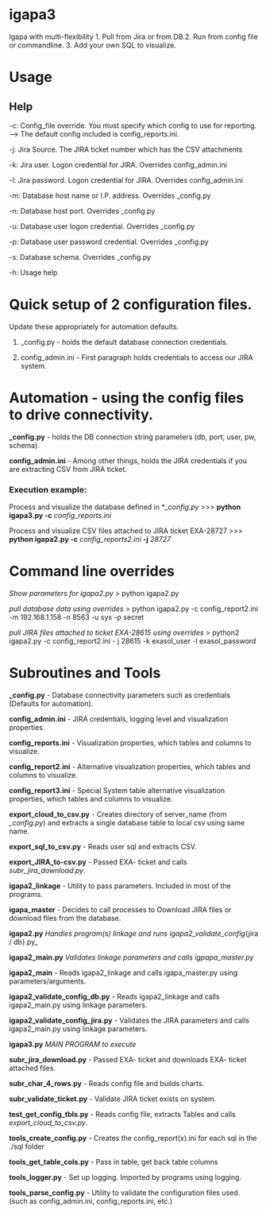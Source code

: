 # igapa3
Igapa with multi-flexibility 1. Pull from Jira or from DB.2. Run from config file or commandline. 3. Add your own SQL to visualize.

# Usage
## Help
-c: Config_file override. You must specify which config to use for reporting.
      --> The default config included is config_reports.ini.
      
-j:   Jira Source. The JIRA ticket number which has the CSV attachments

-k:   Jira user. Logon credential for JIRA. Overrides config_admin.ini

-l:   Jira password. Logon credential for JIRA. Overrides config_admin.ini

-m:   Database host name or I.P. address. Overrides _config.py

-n:   Database host port. Overrides _config.py

-u:   Database user logon credential. Overrides _config.py

-p:   Database user password credential. Overrides _config.py

-s:   Database schema. Overrides _config.py

-h:   Usage help

# Quick setup of 2 configuration files.

Update these appropriately for automation defaults.

1. _config.py - holds the default database connection credentials. 

2. config_admin.ini - First paragraph holds credentials to access our JIRA system.

# Automation - using the config files to drive connectivity.

**_config.py** - holds the DB connection string parameters (db, port, user, pw, schema).

**config_admin.ini** - Among other things, holds the JIRA credentials if you are extracting CSV from JIRA ticket.

### Execution example:
Process and visualize the database defined in **_config.py*        >>> **python igapa3.py -c** _config_reports.ini_

Process and visualize CSV files attached to JIRA ticket EXA-28727  >>> **python igapa2.py  -c** _config_reports2.ini_   **-j** _28727_

# Command line overrides

_Show parameters for igapa2.py_ > python igapa2.py

_pull database data using overrides_ > python igapa2.py -c config_report2.ini -m 192.168.1.158 -n 8563 -u sys -p secret

_pull JIRA files attached to ticket EXA-28615 using overrides_ > python2 igapa2.py -c config_report2.ini - j 28615 -k exasol_user -l exasol_password

# Subroutines and Tools
**_config.py** - Database connectivity parameters such as credentials (Defaults for automation).

**config_admin.ini** - JIRA credentials, logging level and visualization properties.

**config_reports.ini** - Visualization properties, which tables and columns to visualize.

**config_report2.ini** - Alternative visualization properties, which tables and columns to visualize.

**config_report3.ini** - Special System table alternative visualization properties, which tables and columns to visualize.

**export_cloud_to_csv.py** - Creates directory of server_name (from *_config.py*) and extracts a single database table to local csv using same name.

**export_sql_to_csv.py** - Reads user sql and extracts CSV.

**export_JIRA_to-csv.py** - Passed EXA- ticket and calls *subr_jira_download.py*.

**igapa2_linkage** - Utility to pass parameters. Included in most of the programs.

**igapa_master** - Decides to call processes to Oownload JIRA files or download files from the database.

**igapa2.py** _Handles program(s) linkage and runs igapa2_validate_config_{jira / db}.py_

**igapa2_main.py** _Validates linkage parameters and calls igpapa_master.py_

**igapa2_main** - Reads igapa2_linkage and calls igapa_master.py using parameters/arguments.

**igapa2_validate_config_db.py** - Reads igapa2_linkage and calls igapa2_main.py using linkage parameters.

**igapa2_validate_config_jira.py** - Validates the JIRA parameters and calls igapa2_main.py using linkage parameters.

**igapa3.py** _MAIN PROGRAM to execute_

**subr_jira_download.py** - Passed EXA- ticket and downloads EXA- ticket attached files.

**subr_char_4_rows.py** - Reads config file and builds charts.

**subr_validate_ticket.py** - Validate JIRA ticket exists on system.

**test_get_config_tbls.py** - Reads config file, extracts Tables and calls *export_cloud_to_csv.py*.

**tools_create_config.py** - Creates the config_report(x).ini for each sql in the ./sql folder

**tools_get_table_cols.py** - Pass in table, get back table columns

**tools_logger.py** - Set up logging. Imported by programs using logging.

**tools_parse_config.py** - Utility to validate the configuration files used. (such as config_admin.ini, config_reports.ini, etc.)
